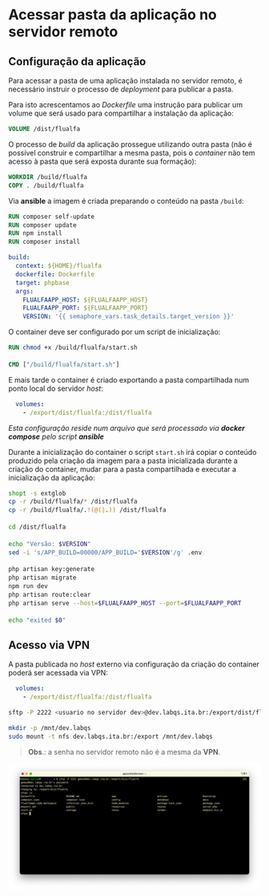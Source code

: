 # Acessar pasta da aplicação no servidor remoto

## Configuração da aplicação

Para acessar a pasta de uma aplicação instalada no servidor remoto, é necessário instruir o processo de _deployment_ para publicar a pasta.

Para isto acrescentamos ao *Dockerfile* uma instrução para publicar um volume que será usado para compartilhar a instalação da aplicação:

```Dockerfile
VOLUME /dist/flualfa
```

O processo de _build_ da aplicação prossegue utilizando outra pasta (não é possível construir e compartilhar a mesma pasta, pois o _container_ não tem acesso à pasta que será exposta durante sua formação):

```Dockerfile
WORKDIR /build/flualfa
COPY . /build/flualfa
```

Via **ansible** a imagem é criada preparando o conteúdo na pasta `/build`:

```Dockerfile
RUN composer self-update
RUN composer update
RUN npm install
RUN composer install
```

```yaml
build:
  context: ${HOME}/flualfa
  dockerfile: Dockerfile
  target: phpbase
  args:
    FLUALFAAPP_HOST: ${FLUALFAAPP_HOST}
    FLUALFAAPP_PORT: ${FLUALFAAPP_PORT}
    VERSION: '{{ semaphore_vars.task_details.target_version }}'
```

O container deve ser configurado por um script de inicialização:

```Dockerfile
RUN chmod +x /build/flualfa/start.sh

CMD ["/build/flualfa/start.sh"]
```

E mais tarde o container é criado exportando a pasta compartilhada num ponto local do servidor _host_:

```yaml
  volumes:
    - /export/dist/flualfa:/dist/flualfa
```
_Esta configuração reside num arquivo que será processado via **docker compose** pelo script **ansible**_

Durante a inicialização do container o script `start.sh` irá copiar o conteúdo produzido pela criação da imagem para a pasta inicializada durante a criação do container, mudar para a pasta compartilhada e executar a inicialização da aplicação:

```sh
shopt -s extglob
cp -r /build/flualfa/* /dist/flualfa
cp -r /build/flualfa/.!(@(|.)) /dist/flualfa

cd /dist/flualfa

echo "Versão: $VERSION"
sed -i 's/APP_BUILD=00000/APP_BUILD='$VERSION'/g' .env

php artisan key:generate
php artisan migrate
npm run dev
php artisan route:clear
php artisan serve --host=$FLUALFAAPP_HOST --port=$FLUALFAAPP_PORT

echo "exited $0"
```

## Acesso via **VPN**

A pasta publicada no _host_ externo via configuração da criação do container poderá ser acessada via VPN:

```yaml
  volumes:
    - /export/dist/flualfa:/dist/flualfa
```

```sh
sftp -P 2222 <usuario no servidor dev>@dev.labqs.ita.br:/export/dist/flualfa
```

```sh
mkdir -p /mnt/dev.labqs
sudo mount -t nfs dev.labqs.ita.br:/export /mnt/dev.labqs
```

> **Obs**.: a senha no servidor remoto não é a mesma da **VPN**.

![Pasta remota](./images/01-sftp-export.png)

